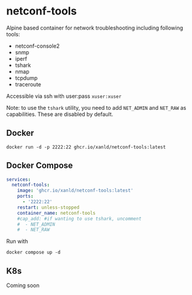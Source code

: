 # netconf-tools

Alpine based container for network troubleshooting including following tools:

* netconf-console2
* snmp
* iperf
* tshark
* nmap
* tcpdump
* traceroute

Accessible via ssh with user:pass `xuser:xuser`

Note: to use the `tshark` utility, you need to add `NET_ADMIN` and `NET_RAW` as capabilities. These are disabled by default.

## Docker

`docker run -d -p 2222:22 ghcr.io/xanld/netconf-tools:latest`


## Docker Compose

```yaml
services:
  netconf-tools:
    image: 'ghcr.io/xanld/netconf-tools:latest'
    ports:
      - '2222:22'
    restart: unless-stopped
    container_name: netconf-tools
    #cap_add: #if wanting to use tshark, uncomment
    #  - NET_ADMIN
    #  - NET_RAW
```

Run with

`docker compose up -d`

## K8s

Coming soon
